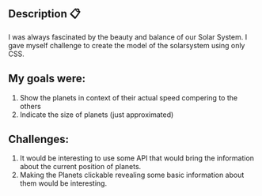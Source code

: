 ## Description :clipboard:

I was always fascinated by the beauty and balance of our Solar System.
I gave myself challenge to create the model of the solarsystem using only CSS.

## My goals were:

1. Show the planets in context of their actual speed compering to the others
2. Indicate the size of planets (just approximated)

## Challenges:

1. It would be interesting to use some API that would bring the information about the current position of planets.
2. Making the Planets clickable revealing some basic information about them would be interesting.
